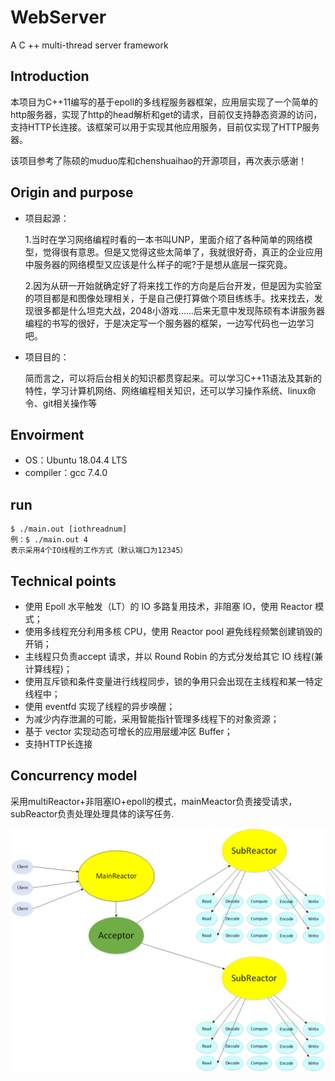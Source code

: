 # WebServer
A C ++ multi-thread server framework

## Introduction
本项目为C++11编写的基于epoll的多线程服务器框架，应用层实现了一个简单的http服务器，实现了http的head解析和get的请求，目前仅支持静态资源的访问，支持HTTP长连接。该框架可以用于实现其他应用服务，目前仅实现了HTTP服务器。

该项目参考了陈硕的muduo库和chenshuaihao的开源项目，再次表示感谢！

## Origin and purpose

- 项目起源：

  1.当时在学习网络编程时看的一本书叫UNP，里面介绍了各种简单的网络模型，觉得很有意思。但是又觉得这些太简单了，我就很好奇，真正的企业应用中服务器的网络模型又应该是什么样子的呢?于是想从底层一探究竟。

  2.因为从研一开始就确定好了将来找工作的方向是后台开发，但是因为实验室的项目都是和图像处理相关，于是自己便打算做个项目练练手。找来找去，发现很多都是什么坦克大战，2048小游戏......后来无意中发现陈硕有本讲服务器编程的书写的很好，于是决定写一个服务器的框架，一边写代码也一边学习吧。  

- 项目目的：

  简而言之，可以将后台相关的知识都贯穿起来。可以学习C++11语法及其新的特性，学习计算机网络、网络编程相关知识，还可以学习操作系统、linux命令、git相关操作等

## Envoirment

- OS：Ubuntu 18.04.4 LTS
- compiler：gcc  7.4.0

## run

```
$ ./main.out [iothreadnum] 
例：$ ./main.out 4
表示采用4个IO线程的工作方式（默认端口为12345） 
```

## Technical points

- 使用 Epoll 水平触发（LT）的 IO 多路复用技术，非阻塞 IO，使用 Reactor 模式；
- 使用多线程充分利用多核 CPU，使用 Reactor pool 避免线程频繁创建销毁的开销；
- 主线程只负责accept 请求，并以 Round Robin 的方式分发给其它 IO 线程(兼计算线程)；
- 使用互斥锁和条件变量进行线程同步，锁的争用只会出现在主线程和某一特定线程中；
- 使用 eventfd 实现了线程的异步唤醒；
- 为减少内存泄漏的可能，采用智能指针管理多线程下的对象资源；
- 基于 vector 实现动态可增长的应用层缓冲区 Buffer；
- 支持HTTP长连接

## Concurrency model

采用multiReactor+非阻塞IO+epoll的模式，mainMeactor负责接受请求，subReactor负责处理处理具体的读写任务.

![并发模型](https://github.com/youxiaokai/WebServer/blob/master/model.png?raw=true)










